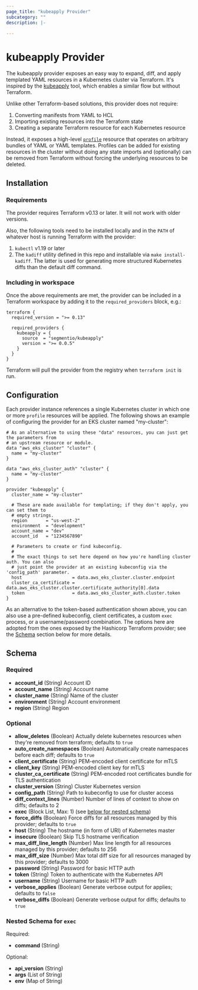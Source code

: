 ```yaml
---
page_title: "kubeapply Provider"
subcategory: ""
description: |-

---
```


# kubeapply Provider

The kubeapply provider exposes an easy way to expand, diff, and apply templated YAML resources
in a Kubernetes cluster via Terraform. It's inspired by the
[kubeapply](https://github.com/segmentio/kubeapply) tool, which enables a similar flow but
without Terraform.

Unlike other Terraform-based solutions, this provider does not require:

1. Converting manifests from YAML to HCL
2. Importing existing resources into the Terraform state
3. Creating a separate Terraform resource for each Kubernetes resource

Instead, it exposes a high-level [`profile`](/docs/resources/profile.md) resource that operates on
arbitrary bundles of YAML or YAML templates. Profiles can be added for existing resources in the
cluster without doing any state imports and (optionally) can be removed from Terraform without
forcing the underlying resources to be deleted.

## Installation

### Requirements

The provider requires Terraform v0.13 or later. It will not work with older versions.

Also, the following tools need to be installed locally and in the `PATH` of whatever host is
running Terraform with the provider:

1. `kubectl` v1.19 or later
2. The `kadiff` utility defined in this repo and installable via `make install-kadiff`. The latter
  is used for generating more structured Kubernetes diffs than the default diff command.


### Including in workspace

Once the above requirements are met, the provider can be included in a Terraform workspace
by adding it to the `required_providers` block, e.g.:

```hcl
terraform {
  required_version = ">= 0.13"

  required_providers {
    kubeapply = {
      source  = "segmentio/kubeapply"
      version = ">= 0.0.5"
    }
  }
}
```

Terraform will pull the provider from the registry when `terraform init` is run.

## Configuration

Each provider instance references a single Kubernetes cluster in which one or
more `profile` resources will be applied. The following shows an example of configuring
the provider for an EKS cluster named "my-cluster":

```hcl
# As an alternative to using these "data" resources, you can just get the parameters from
# an upstream resource or module.
data "aws_eks_cluster" "cluster" {
  name = "my-cluster"
}

data "aws_eks_cluster_auth" "cluster" {
  name = "my-cluster"
}

provider "kubeapply" {
  cluster_name = "my-cluster"

  # These are made available for templating; if they don't apply, you can set them to
  # empty strings.
  region       = "us-west-2"
  environment  = "development"
  account_name = "dev"
  account_id   = "1234567890"

  # Parameters to create or find kubeconfig.
  #
  # The exact things to set here depend on how you're handling cluster auth. You can also
  # just point the provider at an existing kubeconfig via the 'config_path' parameter.
  host                   = data.aws_eks_cluster.cluster.endpoint
  cluster_ca_certificate = data.aws_eks_cluster.cluster.certificate_authority[0].data
  token                  = data.aws_eks_cluster_auth.cluster.token
}
```

As an alternative to the token-based authentication shown above, you can also
use a pre-defined kubeconfig, client certificates, a custom `exec` process, or a username/password
combination. The options here are adopted from the ones exposed by the Hashicorp Terraform
provider; see the [Schema](#schema) section below for more details.

## Schema

### Required

- **account_id** (String) Account ID
- **account_name** (String) Account name
- **cluster_name** (String) Name of the cluster
- **environment** (String) Account environment
- **region** (String) Region

### Optional

- **allow_deletes** (Boolean) Actually delete kubernetes resources when they're removed from terraform; defaults to `true`
- **auto_create_namespaces** (Boolean) Automatically create namespaces before each diff; defaults to `true`
- **client_certificate** (String) PEM-encoded client certificate for mTLS
- **client_key** (String) PEM-encoded client key for mTLS
- **cluster_ca_certificate** (String) PEM-encoded root certificates bundle for TLS authentication
- **cluster_version** (String) Cluster Kubernetes version
- **config_path** (String) Path to kubeconfig to use for cluster access
- **diff_context_lines** (Number) Number of lines of context to show on diffs; defaults to 2
- **exec** (Block List, Max: 1) (see [below for nested schema](#nestedblock--exec))
- **force_diffs** (Boolean) Force diffs for all resources managed by this provider; defaults to `true`
- **host** (String) The hostname (in form of URI) of Kubernetes master
- **insecure** (Boolean) Skip TLS hostname verification
- **max_diff_line_length** (Number) Max line length for all resources managed by this provider; defaults to 256
- **max_diff_size** (Number) Max total diff size for all resources managed by this provider; defaults to 3000
- **password** (String) Password for basic HTTP auth
- **token** (String) Token to authenticate with the Kubernetes API
- **username** (String) Username for basic HTTP auth
- **verbose_applies** (Boolean) Generate verbose output for applies; defaults to `false`
- **verbose_diffs** (Boolean) Generate verbose output for diffs; defaults to `true`

<a id="nestedblock--exec"></a>
### Nested Schema for `exec`

Required:

- **command** (String)

Optional:

- **api_version** (String)
- **args** (List of String)
- **env** (Map of String)
